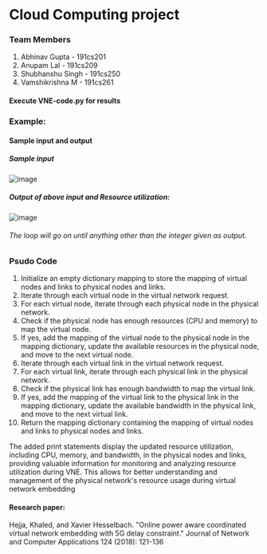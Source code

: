 # Cloud Computing project

### Team Members
1. Abhinav Gupta - 191cs201
2. Anupam Lal - 191cs209
3. Shubhanshu Singh - 191cs250
4. Vamshikrishna M - 191cs261


#### Execute VNE-code.py for results


### Example:
#### Sample input and output

##### Sample input 
![image](https://user-images.githubusercontent.com/79687143/230666006-e9b9be29-23fa-458c-bdaa-25592e21cd44.png)


##### Output of above input and  Resource utilization:

![image](https://user-images.githubusercontent.com/79687143/230665656-aac8d7d4-565a-437e-8364-ec155bd01fe7.png)

###### The loop will go on until anything other than the integer given as output.


### Psudo Code
1. Initialize an empty dictionary mapping to store the mapping of virtual nodes and links to physical nodes and links.
2. Iterate through each virtual node in the virtual network request.
3. For each virtual node, iterate through each physical node in the physical network.
4. Check if the physical node has enough resources (CPU and memory) to map the virtual node.
5. If yes, add the mapping of the virtual node to the physical node in the mapping dictionary, update the available resources in the physical node, and move to the next virtual node.
6. Iterate through each virtual link in the virtual network request.
7. For each virtual link, iterate through each physical link in the physical network.
8. Check if the physical link has enough bandwidth to map the virtual link.
9. If yes, add the mapping of the virtual link to the physical link in the mapping dictionary, update the available bandwidth in the physical link, and move to the next virtual link.
10. Return the mapping dictionary containing the mapping of virtual nodes and links to physical nodes and links.

The added print statements display the updated resource utilization, including CPU, memory, and bandwidth, in the physical nodes and links, providing valuable information for monitoring and analyzing resource utilization during VNE. This allows for better understanding and management of the physical network's resource usage during virtual network embedding


#### Research paper:
Hejja, Khaled, and Xavier Hesselbach. "Online power aware coordinated virtual network embedding with 5G delay constraint." Journal of Network and Computer Applications 124 (2018): 121-136

